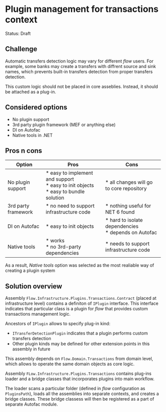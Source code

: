 # Plugin management for transactions context

Status: Draft

## Challenge
Automatic transfers detection logic may vary for different _flow_ users. 
For example, some banks may create a transfers with diffrent source and sink names, which prevents built-in transfers detection from proper transfers detection.

This custom logic should not be placed in core asseblies. Instead, it should be attached as a plug-in.


## Considered options
* No plugin support
* 3rd party plugin framework (MEF or anything else)
* DI on Autofac
* Native tools in .NET

## Pros n cons
| Option              | Pros                                                                                   | Cons                                                           |
|---------------------|----------------------------------------------------------------------------------------|---------------------------------------------------------------|
| No plugin support   | * easy to implement and support<br>* easy to init objects<br>* easy to bundle solution | * all changes will go to core repository                       |
| 3rd party framework | * no need to support infrastructure code                                               | * nothing useful for NET 6 found                               |
| DI on Autofac       | * easy to init objects                                                                 | * hard to isolate dependencies<br> * depends on Autofac |
| Native tools        | * works<br> * no 3rd-party dependencies                                                | * needs to support infrastructure code                         |

As a result, _Native tools_ option was selected as the most realiable way of creating a plugin system

## Solution overview
Assembly `Flow.Infrastructure.Plugins.Transactions.Contract` (placed at infrastructure level) contains a definiton of `IPlugin` interface. This interface indicates that particular class is a plugin for _flow_ that provides custom transactions management logic. 

Ancestors of `IPlugin` allows to specify plug-in kind:
* `ITransferDetectionPlugin` indicates that a plugin performs custom transfers detection
* Other plugin kinds may be defined for other extension points in this assembly in future

This assembly depends on `Flow.Domain.Transactions` from domain level, which allows to operate the same domain objects as core logic.

Assembly `FLow.Infrastructure.Plugins.Transactions` contains plug-ins loader and a bridge classes that incorporates plugins into main workflow.

The loader scans a particular folder (defined in _flow_ configuration as `PluginsPath`), loads all the assemblies into separate contexts, and creates a bridge classes.
These bridge classess will then be registered as a part of separate Autofac module.
